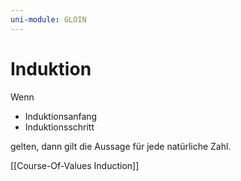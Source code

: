 ```yaml
---
uni-module: GLOIN
---
```

# Induktion

Wenn

- Induktionsanfang
- Induktionsschritt

gelten, dann gilt die Aussage für jede natürliche Zahl.

[[Course-Of-Values Induction]]
